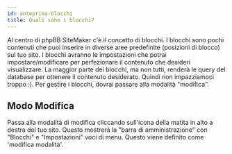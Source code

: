 ```yaml
---
id: anteprima-blocchi
title: Quali sono i blocchi?
---
```


Al centro di phpBB SiteMaker c'è il concetto di blocchi. I blocchi sono pochi contenuti che puoi inserire in diverse aree predefinite (posizioni di blocco) sul tuo sito. I blocchi avranno le impostazioni che potrai impostare/modificare per perfezionare il contenuto che desideri visualizzare. La maggior parte dei blocchi, ma non tutti, renderà le query del database per ottenere il contenuto desiderato. Quindi non impazziamoci troppo :). Per gestire i blocchi, dovrai passare alla modalità "modifica".

## Modo Modifica

Passa alla modalità di modifica cliccando sull'icona della matita in alto a destra del tuo sito. Questo mostrerà la "barra di amministrazione" con "Blocchi" e "Impostazioni" voci di menu. Questo viene definito come 'modifica modalità'.